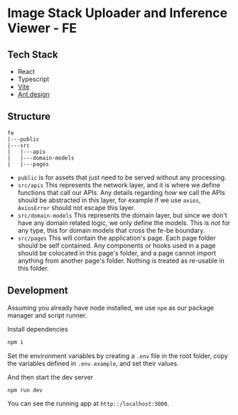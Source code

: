 # Image Stack Uploader and Inference Viewer - FE

## Tech Stack

- React
- Typescript
- [Vite](https://vite.dev/)
- [Ant.design](https://ant.design/)

## Structure

```
fe
|---public
|---src
|   |---apis
|   |---domain-models
|   |---pages
```

- `public` is for assets that just need to be served without any processing.
- `src/apis` This represents the network layer, and it is where we define functions that call our APIs. Any details regarding _how_ we call the APIs should be abstracted in this layer, for example if we use `axios`, `AxiosError` should not escape this layer.
- `src/domain-models` This represents the domain layer, but since we don't have any domain related logic, we only define the models. This is _not_ for any type, this for domain models that cross the fe-be boundary.
- `src/pages` This will contain the application's page. Each page folder should be self contained. Any components or hooks used in a page should be colocated in this page's folder, and a page cannot import anything from another page's folder. Nothing is treated as re-usable in this folder.

## Development

Assuming you already have node installed, we use `npm` as our package manager and script runner.

Install dependencies

```bash
npm i
```

Set the environment variables by creating a `.env` file in the root folder, copy the variables defined in `.env.example`, and set their values.

And then start the dev server

```bash
npm run dev
```

You can see the running app at `http::/localhost:3000`.
